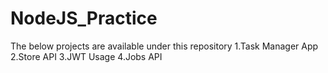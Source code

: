 # NodeJS_Practice
The below projects are available under this repository
    1.Task Manager App
    2.Store API 
    3.JWT Usage
    4.Jobs API
